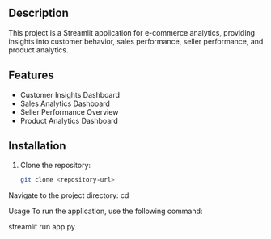 ## Description
This project is a Streamlit application for e-commerce analytics, providing insights into customer behavior, sales performance, seller performance, and product analytics.

## Features
- Customer Insights Dashboard
- Sales Analytics Dashboard
- Seller Performance Overview
- Product Analytics Dashboard

## Installation
1. Clone the repository:
   ```bash
   git clone <repository-url>

Navigate to the project directory:
cd <project-directory>


Usage
To run the application, use the following command:

streamlit run app.py
